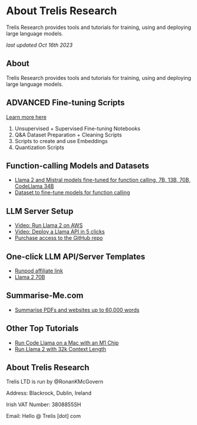 # About Trelis Research
Trelis Research provides tools and tutorials for training, using and deploying large language models.

*last updated Oct 16th 2023*
## About
Trelis Research provides tools and tutorials for training, using and deploying large language models.

## ADVANCED Fine-tuning Scripts

[Learn more here](https://trelis.com/advanced-fine-tuning-scripts/)

1. Unsupervised + Supervised Fine-tuning Notebooks
1. Q&A Dataset Preparation + Cleaning Scripts
1. Scripts to create and use Embeddings
1. Quantization Scripts

## Function-calling Models and Datasets
- [Llama 2 and Mistral models fine-tuned for function calling, 7B, 13B, 70B, CodeLlama 34B](https://huggingface.co/Trelis/Llama-2-7b-chat-hf-function-calling-v2)
- [Dataset to fine-tune models for function calling](https://huggingface.co/datasets/Trelis/function_calling_extended)

## LLM Server Setup
- [Video: Run Llama 2 on AWS](https://youtu.be/Ror2xOOA-VE)
- [Video: Deploy a Llama API in 5 clicks](https://youtu.be/dJ69gY0qRbg)
- [Purchase access to the GitHub repo](https://buy.stripe.com/9AQ28UcWh4PF1ckeV9)

## One-click LLM API/Server Templates
- [Runpod affiliate link](https://tinyurl.com/yjxbdc9w)
- [Llama 2 70B](https://tinyurl.com/2szykc6m)

## Summarise-Me.com
- [Summarise PDFs and websites up to 60,000 words](https://Summarise-Me.com)

## Other Top Tutorials
- [Run Code Llama on a Mac with an M1 Chip](https://www.youtube.com/watch?v=a1JlzUzHL-I)
- [Run Llama 2 with 32k Context Length](https://www.youtube.com/watch?v=ELax81LjFhU)

## About Trelis Research
Trelis LTD is run by @RonanKMcGovern

Address: Blackrock, Dublin, Ireland

Irish VAT Number: 3808855SH

Email: Hello @ Trelis [dot] com
